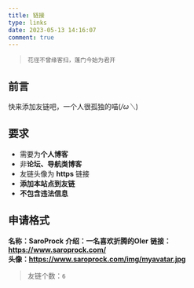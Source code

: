 ```yaml
---
title: 链接
type: links
date: 2023-05-13 14:16:07
comment: true
---
```


>`花径不曾缘客扫，蓬门今始为君开`

## 前言

快来添加友链吧，一个人很孤独的喵(*/ω＼*)

## 要求

- 需要为**个人博客**
- 非**论坛、导航类博客**
- 友链头像为 **https** 链接
- **添加本站点到友链**
- **不包含违法信息**

## 申请格式

**名称：SaroProck**
**介绍：一名喜欢折腾的OIer**
**链接：https://www.saroprock.com/**  
**头像：https://www.saroprock.com/img/myavatar.jpg**

>友链个数：`6`